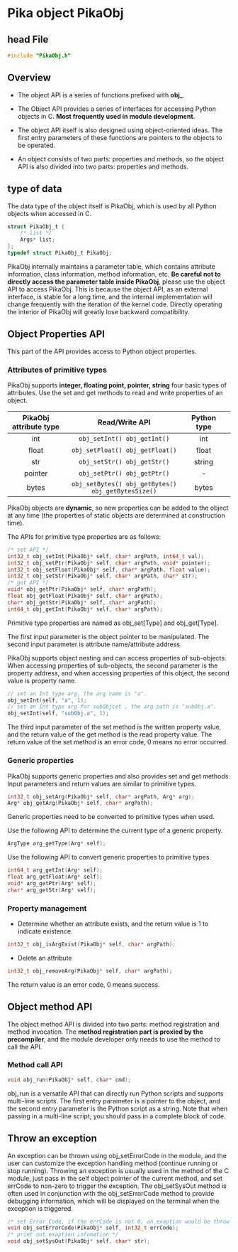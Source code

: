 # Pika object PikaObj
## head File
```c
#include "PikaObj.h"
````
## Overview

- The object API is a series of functions prefixed with **obj_**.

- The Object API provides a series of interfaces for accessing Python objects in C. **Most frequently used in module development.**

- The object API itself is also designed using object-oriented ideas. The first entry parameters of these functions are pointers to the objects to be operated.

- An object consists of two parts: properties and methods, so the object API is also divided into two parts: properties and methods.

## type of data

The data type of the object itself is PikaObj, which is used by all Python objects when accessed in C.

```c
struct PikaObj_t {
    /* list */
    Args* list;
};
typedef struct PikaObj_t PikaObj;
```

PikaObj internally maintains a parameter table, which contains attribute information, class information, method information, etc.
**Be careful not to directly access the parameter table inside PikaObj**, please use the object API to access PikaObj. This is because the object API, as an external interface, is stable for a long time, and the internal implementation will change frequently with the iteration of the kernel code. Directly operating the interior of PikaObj will greatly lose backward compatibility.

## Object Properties API

This part of the API provides access to Python object properties.

### Attributes of primitive types

PikaObj supports **integer, floating point, pointer, string** four basic types of attributes. Use the set and get methods to read and write properties of an object.

| PikaObj attribute type |                         Read/Write API                          | Python type |     |
| :--------------------: | :-------------------------------------------------------------: | :---------: | --- |
|          int           |                   `obj_setInt() obj_getInt()`                   |     int     |     |
|         float          |                 `obj_setFloat() obj_getFloat()`                 |    float    |     |
|          str           |                   `obj_setStr() obj_getStr()`                   |   string    |     |
|        pointer         |                   `obj_setPtr() obj_getPtr()`                   |      -      |     |
|         bytes          |       `obj_setBytes() obj_getBytes() obj_getBytesSize()`        |    bytes    |     |

PikaObj objects are **dynamic**, so new properties can be added to the object at any time (the properties of static objects are determined at construction time).

The APIs for primitive type properties are as follows:

```c
/* set API */
int32_t obj_setInt(PikaObj* self, char* argPath, int64_t val);
int32_t obj_setPtr(PikaObj* self, char* argPath, void* pointer);
int32_t obj_setFloat(PikaObj* self, char* argPath, float value);
int32_t obj_setStr(PikaObj* self, char* argPath, char* str);
/* get API */
void* obj_getPtr(PikaObj* self, char* argPath);
float obj_getFloat(PikaObj* self, char* argPath);
char* obj_getStr(PikaObj* self, char* argPath);
int64_t obj_getInt(PikaObj* self, char* argPath);
```
Primitive type properties are named as obj_set[Type] and obj_get[Type].

The first input parameter is the object pointer to be manipulated.
The second input parameter is attribute name/attribute address.

PikaObj supports object nesting and can access properties of sub-objects. When accessing properties of sub-objects, the second parameter is the property address, and when accessing properties of this object, the second value is property name.

```c
// set an Int type arg, the arg name is "a".
obj_setInt(self, "a", 1);
// set an Int type arg for subObjcet , the arg path is "subObj.a".
obj_setInt(self, "subObj.a", 1);
```

The third input parameter of the set method is the written property value, and the return value of the get method is the read property value.
The return value of the set method is an error code, 0 means no error occurred.

### Generic properties

PikaObj supports generic properties and also provides set and get methods. Input parameters and return values ​​are similar to primitive types.
```c
int32_t obj_setArg(PikaObj* self, char* argPath, Arg* arg);
Arg* obj_getArg(PikaObj* self, char* argPath);
```
Generic properties need to be converted to primitive types when used.

Use the following API to determine the current type of a generic property.

```c
ArgType arg_getType(Arg* self);
```

Use the following API to convert generic properties to primitive types.

```c
int64_t arg_getInt(Arg* self);
float arg_getFloat(Arg* self);
void* arg_getPtr(Arg* self);
char* arg_getStr(Arg* self);
```

### Property management

- Determine whether an attribute exists, and the return value is 1 to indicate existence.

```c
int32_t obj_isArgExist(PikaObj* self, char* argPath);
```

- Delete an attribute

```c
int32_t obj_removeArg(PikaObj* self, char* argPath);
```
The return value is an error code, 0 means success.
## Object method API
The object method API is divided into two parts: method registration and method invocation. The **method registration part is proxied by the precompiler**, and the module developer only needs to use the method to call the API.

### Method call API

```c
void obj_run(PikaObj* self, char* cmd);
```

obj_run is a versatile API that can directly run Python scripts and supports multi-line scripts.
The first entry parameter is a pointer to the object, and the second entry parameter is the Python script as a string.
Note that when passing in a multi-line script, you should pass in a complete block of code.

## Throw an exception

An exception can be thrown using obj_setErrorCode in the module, and the user can customize the exception handling method (continue running or stop running).
Throwing an exception is usually used in the method of the C module, just pass in the self object pointer of the current method, and set errCode to non-zero to trigger the exception.
The obj_setSysOut method is often used in conjunction with the obj_setErrorCode method to provide debugging information, which will be displayed on the terminal when the exception is triggered.

```c
/* set Error Code, if the errCode is not 0, an exaption would be throw out */
void obj_setErrorCode(PikaObj* self, int32_t errCode);
/* print out exaption infomation */
void obj_setSysOut(PikaObj* self, char* str);
```
